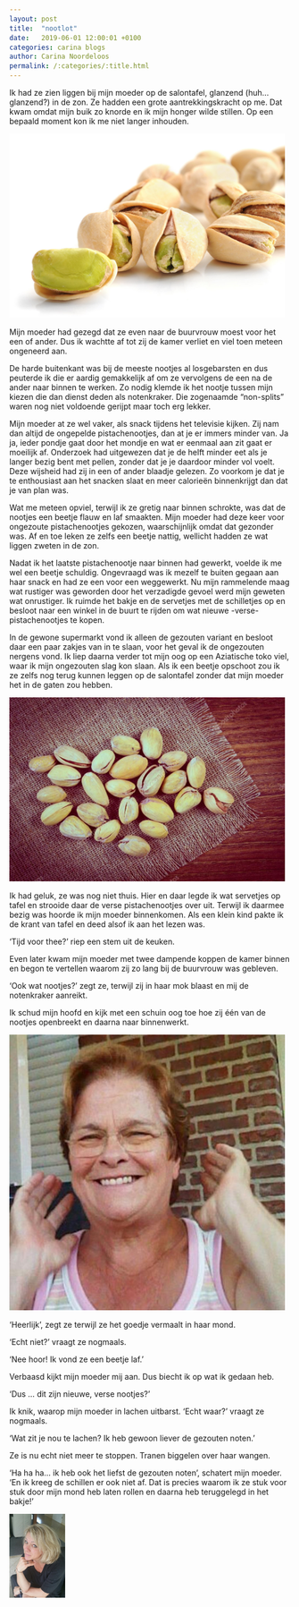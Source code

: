 ```yaml
---
layout: post
title:  "nootlot"
date:   2019-06-01 12:00:01 +0100
categories: carina blogs
author: Carina Noordeloos
permalink: /:categories/:title.html
---
```

Ik had ze zien liggen bij mijn moeder op de salontafel, glanzend (huh… glanzend?) in de zon. Ze hadden een grote aantrekkingskracht op me. Dat kwam omdat mijn buik zo knorde en ik mijn honger wilde stillen. Op een bepaald moment kon ik me niet langer inhouden.

<div style="margin:0 10px 10px 0"><img src="/assets/nootlot 1.jpg"/></div>

Mijn moeder had gezegd dat ze even naar de buurvrouw moest voor het een of ander. Dus ik wachtte af tot zij de kamer verliet en viel toen meteen ongeneerd aan.

De harde buitenkant was bij de meeste nootjes al losgebarsten en dus peuterde ik die er aardig gemakkelijk af om ze vervolgens de een na de ander naar binnen te werken. Zo nodig klemde ik het nootje tussen mijn kiezen die dan dienst deden als notenkraker. Die zogenaamde “non-splits” waren nog niet voldoende gerijpt maar toch erg lekker.

Mijn moeder at ze wel vaker, als snack tijdens het televisie kijken. Zij nam dan altijd de ongepelde pistachenootjes, dan at je er immers minder van. Ja ja, ieder pondje gaat door het mondje en wat er eenmaal aan zit gaat er moeilijk af. Onderzoek had uitgewezen dat je de helft minder eet als je langer bezig bent met pellen, zonder dat je je daardoor minder vol voelt. Deze wijsheid had zij in een of ander blaadje gelezen. Zo voorkom je dat je te enthousiast aan het snacken slaat en meer calorieën binnenkrijgt dan dat je van plan was.

Wat me meteen opviel, terwijl ik ze gretig naar binnen schrokte, was dat de nootjes een beetje flauw en laf smaakten. Mijn moeder had deze keer voor ongezoute pistachenootjes gekozen, waarschijnlijk omdat dat gezonder was. Af en toe leken ze zelfs een beetje nattig, wellicht hadden ze wat liggen zweten in de zon.

Nadat ik het laatste pistachenootje naar binnen had gewerkt, voelde ik me wel een beetje schuldig. Ongevraagd was ik mezelf te buiten gegaan aan haar snack en had ze een voor een weggewerkt. Nu mijn rammelende maag wat rustiger was geworden door het verzadigde gevoel werd mijn geweten wat onrustiger. Ik ruimde het bakje en de servetjes met de schilletjes op en besloot naar een winkel in de buurt te rijden om wat nieuwe -verse- pistachenootjes te kopen.

In de gewone supermarkt vond ik alleen de gezouten variant en besloot daar een paar zakjes van in te slaan, voor het geval ik de ongezouten nergens vond. Ik liep daarna verder tot mijn oog op een Aziatische toko viel, waar ik mijn ongezouten slag kon slaan. Als ik een beetje opschoot zou ik ze zelfs nog terug kunnen leggen op de salontafel zonder dat mijn moeder het in de gaten zou hebben.

<div style="margin:0 10px 10px 0"><img src="/assets/nootlot 2.jpg"/></div>

Ik had geluk, ze was nog niet thuis. Hier en daar legde ik wat servetjes op tafel en strooide daar de verse pistachenootjes over uit. Terwijl ik daarmee bezig was hoorde ik mijn moeder binnenkomen. Als een klein kind pakte ik de krant van tafel en deed alsof ik aan het lezen was.

‘Tijd voor thee?’ riep een stem uit de keuken.

Even later kwam mijn moeder met twee dampende koppen de kamer binnen en begon te vertellen waarom zij zo lang bij de buurvrouw was gebleven.

‘Ook wat nootjes?’ zegt ze, terwijl zij in haar mok blaast en mij de notenkraker aanreikt.

Ik schud mijn hoofd en kijk met een schuin oog toe hoe zij één van de nootjes openbreekt en daarna naar binnenwerkt.

<div style="margin:0 10px 10px 0"><img src="/assets/nootlot 3.jpg"/></div>

‘Heerlijk’, zegt ze terwijl ze het goedje vermaalt in haar mond.

‘Echt niet?’ vraagt ze nogmaals.

‘Nee hoor! Ik vond ze een beetje laf.’

Verbaasd kijkt mijn moeder mij aan. Dus biecht ik op wat ik gedaan heb.

‘Dus … dit zijn nieuwe, verse nootjes?’

Ik knik, waarop mijn moeder in lachen uitbarst. ‘Echt waar?’ vraagt ze nogmaals.

‘Wat zit je nou te lachen? Ik heb gewoon liever de gezouten noten.’

Ze is nu echt niet meer te stoppen. Tranen biggelen over haar wangen.

‘Ha ha ha… ik heb ook het liefst de gezouten noten’, schatert mijn moeder. ‘En ik kreeg de schillen er ook niet af. Dat is precies  waarom ik ze stuk voor stuk door mijn mond heb laten rollen en daarna heb teruggelegd in het bakje!’

<div style="margin:0 10px 10px 0"><img src="/assets/Carina - profiel 2019.jpg" alt="Carina Noordeloos" width="100"/></div>
